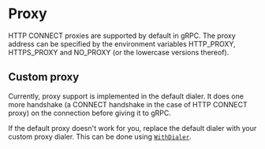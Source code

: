 # Proxy

HTTP CONNECT proxies are supported by default in gRPC. The proxy address can be
specified by the environment variables HTTP_PROXY, HTTPS_PROXY and NO_PROXY (or
the lowercase versions thereof).

## Custom proxy

Currently, proxy support is implemented in the default dialer. It does one more
handshake (a CONNECT handshake in the case of HTTP CONNECT proxy) on the
connection before giving it to gRPC.

If the default proxy doesn't work for you, replace the default dialer with your
custom proxy dialer. This can be done using
[`WithDialer`](https://godoc.org/google.golang.org/grpc#WithDialer).